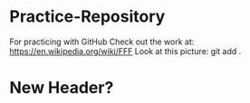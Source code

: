 # Practice-Repository
For practicing with GitHub 
Check out the work at:  https://en.wikipedia.org/wiki/FFF
Look at this picture:   git add .

# New Header?
